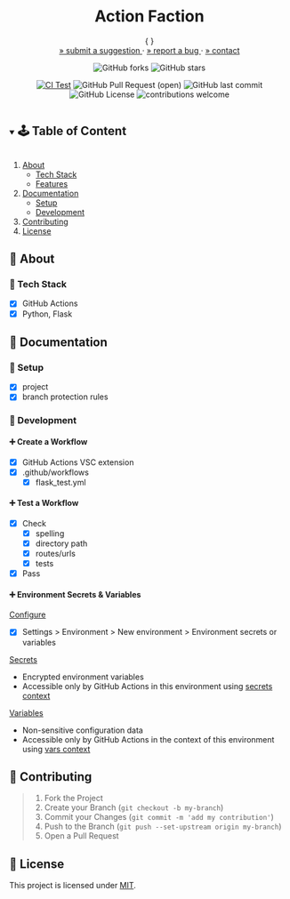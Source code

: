 <!-- PROJECT SUMMARY -->
<div align="center">
  <h1 align="center">Action Faction</h1>

  <p align="center">
    { }
    <br>
    <a href="https://github.com/KnowPlay/action-faction/issues">» submit a suggestion </a>
    ·
    <a href="https://github.com/KnowPlay/action-faction/issues">» report a bug </a>
    ·
    <a href="https://github.com/KnowPlay/action-faction">» contact </a>
  </p>

  <div align="center">

![GitHub forks](https://img.shields.io/github/forks/KnowPlay/action-faction?style=social) ![GitHub stars](https://img.shields.io/github/stars/KnowPlay/action-faction?style=social)

[![CI Test](https://github.com/KnowPlay/action-faction/actions/workflows/flask_test.yml/badge.svg?event=pull_request)](https://github.com/KnowPlay/action-faction/actions/workflows/flask_test.yml)
![GitHub Pull Request (open)](https://img.shields.io/github/issues-pr/KnowPlay/action-faction?color=blue) ![GitHub last commit](https://img.shields.io/github/last-commit/KnowPlay/action-faction?color=pink)
![GitHub License](https://img.shields.io/github/license/KnowPlay/action-faction?color=green)
![contributions welcome](https://img.shields.io/badge/contributions-welcome-purple.svg?style=flat)  

  </div>
</div>

<!-- TABLE OF CONTENT -->
<details open="open">
  <summary><h2 style="display: inline-block">🕹 Table of Content</h2></summary>
  <ol>
    <li>
      <a href="#🌻-about">About</a>
      <ul>
        <li><a href="#🔧-tech-stack">Tech Stack</a></li>
        <li><a href="#🍄-features">Features</a></li>
      </ul>
    </li>
    <li>
      <a href="#🌵-documentation">Documentation</a>
      <ul>
        <li><a href="#🍯-setup">Setup</a></li>
        <li><a href="#🍎-development">Development</a></li>
      </ul>
    </li>
    <li><a href="#🌾-contributing">Contributing</a></li>
    <li><a href="#📜-license">License</a></li>
  </ol>
</details>

<!-- ABOUT -->
## :sunflower: About
<!-- Add your project description here -->

### :wrench: Tech Stack

- [x] GitHub Actions
- [x] Python, Flask

<!-- CONTENT -->
## :cactus: Documentation

### :honey_pot: Setup
<!-- Add setup instructions here -->
- [x] project
- [x] branch protection rules

### :apple: Development
<!-- Add development details here -->

#### :heavy_plus_sign: Create a Workflow

- [x] GitHub Actions VSC extension
- [x] .github/workflows
  - [x] flask_test.yml

#### :heavy_plus_sign: Test a Workflow

- [x] Check 
  - [x] spelling
  - [x] directory path
  - [x] routes/urls
  - [x] tests
- [x] Pass

#### :heavy_plus_sign: Environment Secrets & Variables

[Configure](https://docs.github.com/en/actions/deployment/targeting-different-environments/using-environments-for-deployment#about-environments)
- [x] Settings > Environment > New environment > Environment secrets or variables

[Secrets](https://docs.github.com/en/actions/learn-github-actions/contexts#secrets-context)
- Encrypted environment variables
- Accessible only by GitHub Actions in this environment using [secrets context](https://docs.github.com/en/actions/learn-github-actions/contexts#secrets-context)

[Variables](https://docs.github.com/en/actions/learn-github-actions/contexts#vars-context)
- Non-sensitive configuration data
- Accessible only by GitHub Actions in the context of this environment using [vars context](https://docs.github.com/en/actions/learn-github-actions/contexts#vars-context)

<!-- CONTRIBUTING -->
## :ear_of_rice: Contributing
<!-- Add contribution guidelines here -->
> 1. Fork the Project
> 2. Create your Branch (`git checkout -b my-branch`)
> 3. Commit your Changes (`git commit -m 'add my contribution'`)
> 4. Push to the Branch (`git push --set-upstream origin my-branch`)
> 5. Open a Pull Request

<!-- LICENSE -->
## :pencil: License
<!-- Add license information here -->
This project is licensed under [MIT](https://opensource.org/licenses).

<!-- ACKNOWLEDGEMENTS -->
<!-- ## Acknowledgements -->
